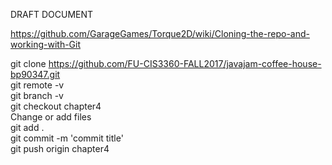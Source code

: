 DRAFT DOCUMENT

https://github.com/GarageGames/Torque2D/wiki/Cloning-the-repo-and-working-with-Git

git clone https://github.com/FU-CIS3360-FALL2017/javajam-coffee-house-bp90347.git  
git remote -v  
git branch -v  
git checkout chapter4  
Change or add files  
git add .  
git commit -m 'commit title'  
git push origin chapter4  
